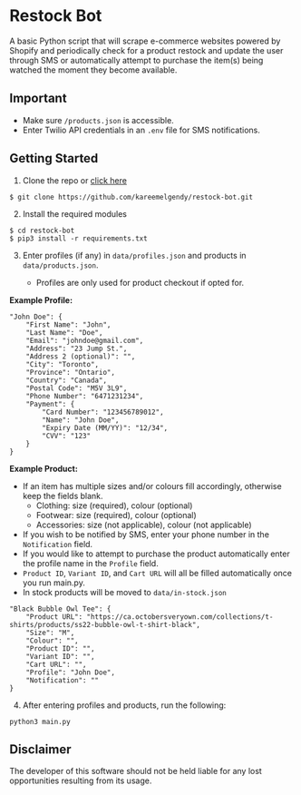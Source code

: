 # Restock Bot

A basic Python script that will scrape e-commerce websites powered by Shopify and periodically check for a product restock and update the user through SMS or automatically attempt to purchase the item(s) being watched the moment they become available.

## Important

- Make sure `/products.json` is accessible.
- Enter Twilio API credentials in an `.env` file for SMS notifications.

## Getting Started

1. Clone the repo or [click here](https://github.com/kareemelgendy/restock-bot/archive/refs/heads/main.zip)

```
$ git clone https://github.com/kareemelgendy/restock-bot.git
```

2. Install the required modules

```
$ cd restock-bot
$ pip3 install -r requirements.txt
```

3. Enter profiles (if any) in `data/profiles.json` and products in `data/products.json`.

   - Profiles are only used for product checkout if opted for.

**Example Profile:**

```
"John Doe": {
    "First Name": "John",
    "Last Name": "Doe",
    "Email": "johndoe@gmail.com",
    "Address": "23 Jump St.",
    "Address 2 (optional)": "",
    "City": "Toronto",
    "Province": "Ontario",
    "Country": "Canada",
    "Postal Code": "M5V 3L9",
    "Phone Number": "6471231234",
    "Payment": {
        "Card Number": "123456789012",
        "Name": "John Doe",
        "Expiry Date (MM/YY)": "12/34",
        "CVV": "123"
    }
}
```

**Example Product:**

- If an item has multiple sizes and/or colours fill accordingly, otherwise keep the fields blank.
  - Clothing: size (required), colour (optional)
  - Footwear: size (required), colour (optional)
  - Accessories: size (not applicable), colour (not applicable)
- If you wish to be notified by SMS, enter your phone number in the `Notification` field.
- If you would like to attempt to purchase the product automatically enter the profile name in the `Profile` field.
- `Product ID`, `Variant ID`, and `Cart URL` will all be filled automatically once you run main.py.
- In stock products will be moved to `data/in-stock.json`

```
"Black Bubble Owl Tee": {
    "Product URL": "https://ca.octobersveryown.com/collections/t-shirts/products/ss22-bubble-owl-t-shirt-black",
    "Size": "M",
    "Colour": "",
    "Product ID": "",
    "Variant ID": "",
    "Cart URL": "",
    "Profile": "John Doe",
    "Notification": ""
}
```

4. After entering profiles and products, run the following:

```
python3 main.py
```

## Disclaimer

The developer of this software should not be held liable for any lost opportunities resulting from its usage.

